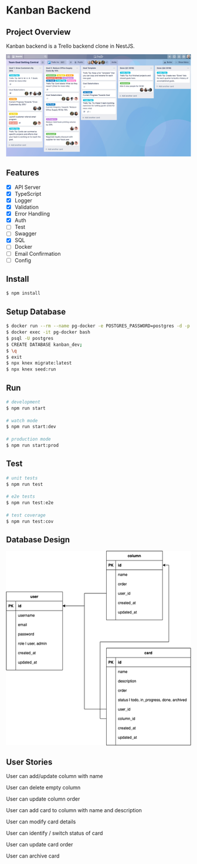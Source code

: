 # Kanban Backend

## Project Overview

Kanban backend is a Trello backend clone in NestJS.

![Screenshot](/trello.png)

## Features

- [x] API Server
- [x] TypeScript
- [x] Logger
- [x] Validation
- [x] Error Handling
- [x] Auth
- [ ] Test
- [ ] Swagger
- [x] SQL
- [ ] Docker
- [ ] Email Confirmation
- [ ] Config

## Install

```bash
$ npm install
```

## Setup Database

```bash
$ docker run --rm --name pg-docker -e POSTGRES_PASSWORD=postgres -d -p 5432:5432 postgres:13.2-alpine
$ docker exec -it pg-docker bash
$ psql -U postgres
$ CREATE DATABASE kanban_dev;
$ \q
$ exit
$ npx knex migrate:latest
$ npx knex seed:run
```

## Run

```bash
# development
$ npm run start

# watch mode
$ npm run start:dev

# production mode
$ npm run start:prod
```

## Test

```bash
# unit tests
$ npm run test

# e2e tests
$ npm run test:e2e

# test coverage
$ npm run test:cov
```

## Database Design

![Screenshot](/db-design.png)

## User Stories

User can add/update column with name

User can delete empty column

User can update column order

User can add card to column with name and description

User can modify card details

User can identify / switch status of card

User can update card order

User can archive card
